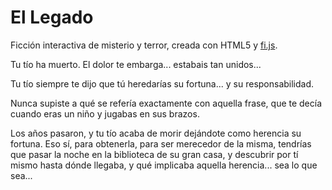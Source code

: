 # El Legado

Ficción interactiva de misterio y terror, creada con HTML5 y <a href="http://baltasarq.github.io/fi-js/" target="_blank">fi.js</a>.

Tu tío ha muerto.
El dolor te embarga... estabais tan unidos...

Tu tío siempre te dijo que tú heredarías su fortuna... y su responsabilidad.

Nunca supiste a qué se refería exactamente con aquella frase, que te decía cuando eras un niño y jugabas en sus brazos.

Los años pasaron, y tu tío acaba de morir dejándote como herencia su fortuna. Eso sí, para obtenerla, para ser merecedor de la misma, tendrías que pasar la noche en la biblioteca de su gran casa, y descubrir por tí mismo hasta dónde llegaba, y qué implicaba aquella herencia... sea lo que sea...

